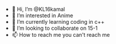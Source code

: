 - 👋 Hi, I’m @KL16kamal
- 👀 I’m interested in Anime 
- 🌱 I’m currently learning coding in c++
- 💞️ I’m looking to collaborate on 15-1
- 📫 How to reach me you can't reach me 

<!---
KL16kamal/KL16kamal is a ✨ special ✨ repository because its `README.md` (this file) appears on your GitHub profile.
You can click the Preview link to take a look at your changes.
--->
